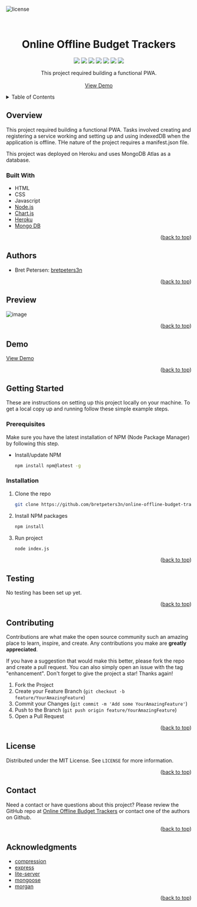 <div id="top"></div>
<!-- PROJECT SHIELDS -->
<!--
*** https://www.markdownguide.org/basic-syntax/#reference-style-links
-->
<!--
[![Contributors][contributors-shield]][contributors-url]
[![Forks][forks-shield]][forks-url]
[![Stargazers][stars-shield]][stars-url]
[![Issues][issues-shield]][issues-url]
[![MIT License][license-shield]][license-url]
[![LinkedIn][linkedin-shield]][linkedin-url]
-->

![license](https://img.shields.io/badge/license-MIT-red) 


<!-- PROJECT LOGO -->
<br />
<div align="center">
  <!--
  <a href="https://github.com/github_username/repo_name">
    <img src="images/logo.png" alt="Logo" width="80" height="80">
  </a>
  -->

<h1 align="center">Online Offline Budget Trackers</h1>

  <p align="center">
    <img src="https://img.shields.io/badge/HTML-orange"/>
    <img src="https://img.shields.io/badge/CSS-yellow"/>
    <!--<img src="https://img.shields.io/badge/Bulma-blue"/>-->
    <img src="https://img.shields.io/badge/Javascript-green"/>
    <!--<img src="https://img.shields.io/badge/jQuery-violet"/>-->
    <img src="https://img.shields.io/badge/-Node.js-blue"/>
    <img src="https://img.shields.io/badge/-Charts.js-indigo"/>
    <img src="https://img.shields.io/badge/-Heroku-violet"/>
    <img src="https://img.shields.io/badge/-Mongo DB-red"/>
    <!--<img src="https://img.shields.io/badge/-JSON-red"/>
    <img src="https://img.shields.io/badge/-SQL-orange  "/>-->
  </p>

  <p align="center">
    This project required building a functional PWA.
    <br />
    <br />
    <a href="https://online-offline-budget-pwa.herokuapp.com/">View Demo</a>
  </p>
</div>


<!--
Here's a blank template to get started: To avoid retyping too much info. Do a search and replace with your text editor for the following: `github_username`, `repo_name`, `twitter_handle`, `linkedin_username`, `email`, `email_client`, `project_title`, `project_description`
-->


<!-- TABLE OF CONTENTS -->
<details>
  <summary>Table of Contents</summary>
  <ul>
    <li>
      <a href="#overview">Overview</a>
      <ul>
        <li><a href="#built-with">Built With</a></li>
      </ul>
    </li>
    <li>
      <a href="#getting-started">Getting Started</a>
      <ul>
        <li><a href="#prerequisites">Prerequisites</a></li>
        <li><a href="#installation">Installation</a></li>
      </ul>
    </li>
    <li><a href="#authors">Authors</a></li>
    <li><a href="#preview">Preview</a></li>
    <li><a href="#demo">Demo</a></li>
    <li><a href="#testing">Testing</a></li>
    <li><a href="#contributing">Contributing</a></li>
    <li><a href="#license">License</a></li>
    <li><a href="#contact">Contact</a></li>
    <li><a href="#acknowledgments">Acknowledgments</a></li>
  </ul>
</details>


<!-- OVERVIEW -->
## Overview
This project required building a functional PWA. Tasks involved creating and registering a service working and setting up and using indexedDB when the application is offline. THe nature of the project requires a manifest.json file.

This project was deployed on Heroku and uses MongoDB Atlas as a database.


<!-- BUILT WITH -->
### Built With
* HTML
* CSS
* Javascript
* [Node.js](https://nodejs.org/en/)
* [Chart.js](https://www.chartjs.org/)
* [Heroku](https://www.heroku.com/)
* [Mongo DB](https://www.mongodb.com/)
<!--* [jQuery](https://jquery.com/)
* [Bootstrap](https://getbootstrap.com/)-->

<p align="right">(<a href="#top">back to top</a>)</p>


<!-- AUTHORS -->
## Authors
- Bret Petersen: [bretpeters3n](https://github.com/bretpeters3n)

<p align="right">(<a href="#top">back to top</a>)</p>


<!-- PREVIEW -->
## Preview
![image](./img/screenshot.jpg)

<p align="right">(<a href="#top">back to top</a>)</p>


<!-- DEMO -->
## Demo
[View Demo](https://online-offline-budget-pwa.herokuapp.com/)

<p align="right">(<a href="#top">back to top</a>)</p>


<!-- GETTING STARTED -->
## Getting Started
These are instructions on setting up this project locally on your machine. To get a local copy up and running follow these simple example steps.


### Prerequisites
Make sure you have the latest installation of NPM (Node Package Manager) by following this step.
* Install/update NPM
   ```sh
   npm install npm@latest -g
   ```


### Installation
1. Clone the repo
   ```sh
   git clone https://github.com/bretpeters3n/online-offline-budget-trackers.git
   ```
2. Install NPM packages
   ```sh
   npm install
   ```
3. Run project
   ```sh
   node index.js
   ```

<p align="right">(<a href="#top">back to top</a>)</p>


## Testing
No testing has been set up yet.

<p align="right">(<a href="#top">back to top</a>)</p>


<!-- CONTRIBUTING -->
## Contributing

Contributions are what make the open source community such an amazing place to learn, inspire, and create. Any contributions you make are **greatly appreciated**.

If you have a suggestion that would make this better, please fork the repo and create a pull request. You can also simply open an issue with the tag "enhancement".
Don't forget to give the project a star! Thanks again!

1. Fork the Project
2. Create your Feature Branch (`git checkout -b feature/YourAmazingFeature`)
3. Commit your Changes (`git commit -m 'Add some YourAmazingFeature'`)
4. Push to the Branch (`git push origin feature/YourAmazingFeature`)
5. Open a Pull Request

<p align="right">(<a href="#top">back to top</a>)</p>


<!-- LICENSE -->
## License
Distributed under the MIT License. See `LICENSE` for more information.

<p align="right">(<a href="#top">back to top</a>)</p>


<!-- QUESTIONS -->
## Contact
Need a contact or have questions about this project? Please review the GitHub repo at [Online Offline Budget Trackers](https://github.com/bretpeters3n/online-offline-budget-trackers) or contact one of the authors on Github.

<p align="right">(<a href="#top">back to top</a>)</p>


<!-- ACKNOWLEDGMENTS -->
## Acknowledgments

* [compression](https://www.npmjs.com/package/compression)
* [express](https://www.npmjs.com/package/express)
* [lite-server](https://www.npmjs.com/package/lite-server)
* [mongoose](https://www.npmjs.com/package//mongoose)
* [morgan](https://www.npmjs.com/package/morgan)

<p align="right">(<a href="#top">back to top</a>)</p>